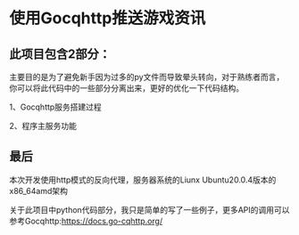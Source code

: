# 使用Gocqhttp推送游戏资讯
## 此项目包含2部分：
主要目的是为了避免新手因为过多的py文件而导致晕头转向，对于熟练者而言，你可以将此代码中的一些部分分离出来，更好的优化一下代码结构。

1、Gocqhttp服务搭建过程

2、程序主服务功能

## 最后
本次开发使用http模式的反向代理，服务器系统的Liunx Ubuntu20.0.4版本的x86_64amd架构

关于此项目中python代码部分，我只是简单的写了一些例子，更多API的调用可以参考Gocqhttp:https://docs.go-cqhttp.org/
